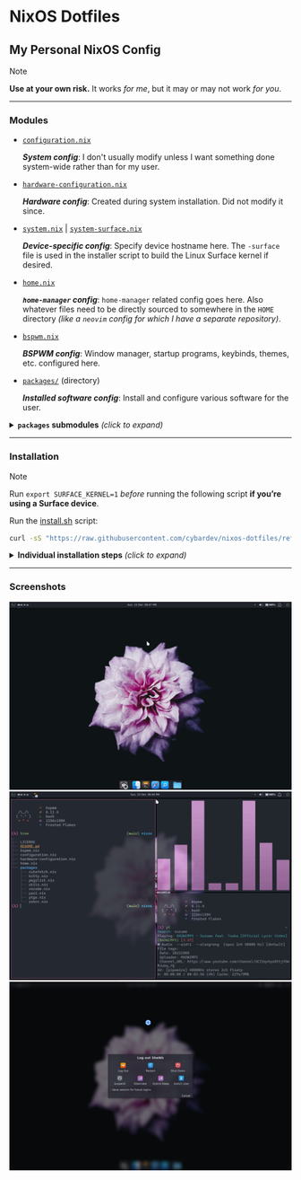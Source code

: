 # NixOS Dotfiles

## My Personal NixOS Config

> [!NOTE]
> **Use at your own risk.** It works _for me_, but it may or may not work _for you_.

---

### Modules
- [`configuration.nix`](./configuration.nix)

  _**System config**_: I don't usually modify unless I want something done system-wide rather than for my user.

- [`hardware-configuration.nix`](./hardware-configuration.nix)

  _**Hardware config**_: Created during system installation. Did not modify it since.

- [`system.nix`](./system.nix) | [`system-surface.nix`](./system-surface.nix)

  _**Device-specific config**_: Specify device hostname here. The `-surface` file is used in the installer script to build the Linux Surface kernel if desired.

- [`home.nix`](./home.nix)

  _**`home-manager` config**_: `home-manager` related config goes here. Also whatever files need to be directly sourced to somewhere in the `HOME` directory _(like a `neovim` config for which I have a separate repository)_.

- [`bspwm.nix`](./bspwm.nix)

  _**BSPWM config**_: Window manager, startup programs, keybinds, themes, etc. configured here.

- [`packages/`](./packages/) (directory)

  _**Installed software config**_: Install and configure various software for the user.

<details>

<summary><b><code>packages</code> submodules</b> <i>(click to expand)</i></summary>

- [`packages/pkgslist.nix`](./packages/pkgslist.nix)

  _**List of packages to install**_: Software to install that need no further configuration.

- [`packages/utils.nix`](./packages/utils.nix)

  _**Utility packages**_: Small utility programs that need _some_ configuration _(like Git, cava, etc.)_.

- [`packages/zshrc.nix`](./packages/zshrc.nix)

  _**Z-shell config**_: Declarative equivalent of a `.zshrc` file, in the Nix language.

- [`packages/kitty.nix`](./packages/kitty.nix)

  _**Kitty terminal config**_: Configure the Kitty terminal emulator in Nix.

- [`packages/vscode.nix`](./packages/vscode.nix)

  _**Visual Studio Code config**_: Configure VS Code text editor in Nix.

- [`packages/yazi.nix`](./packages/yazi.nix)

  _**Yazi (TUI file manager) config**_: Configure the yazi file manager in Nix.

- [`packages/ptpython.nix`](./packages/ptpython.nix)

  _**`ptpython` package**_: Custom Nix package for `ptpython` - a Python interpreter with various convenience features like inline documentation, syntax highlighting, modal editing, etc. Source: [prompt-toolkit/ptpython](https://github.com/prompt-toolkit/ptpython)

- [`packages/cutefetch.nix`](./packages/cutefetch.nix)

  _**`cutefetch` package**_: Custom Nix package for my `cutefetch` program - a minimalistic sysinfo fetch script featuring cute animals. Source: [cybardev/cutefetch](https://github.com/cybardev/cutefetch)

- [`packages/ytgo.nix`](./packages/ytgo.nix)

  _**`ytgo` package**_: Custom Nix package for my `ytgo` program - a terminal media player which I mainly use for background music while coding. Source: [cybardev/ytgo](https://github.com/cybardev/ytgo)

</details>

---

### Installation

> [!NOTE]
> Run `export SURFACE_KERNEL=1` _before_ running the following script **if you’re using a Surface device**.

Run the [install.sh](./install.sh) script:

```sh
curl -sS "https://raw.githubusercontent.com/cybardev/nixos-dotfiles/refs/heads/main/install.sh" | bash -e
```

<details>

<summary><b>Individual installation steps</b> <i>(click to expand)</i></summary>

1. Clone into `~/.config`
    ```sh
    git clone "https://github.com/cybardev/nixos-dotfiles.git" ~/.config/nixos
    ```

2. Make backup of current config
    ```sh
    sudo mv /etc/nixos /etc/nixos.bak
    ```

3. Soft-link to NixOS config directory
    ```sh
    sudo ln -s $HOME/.config/nixos /etc/nixos
    ```

4. Replace `hardware-configuration.nix` with one appropriate for your system
    ```sh
    mv ~/.config/nixos/hardware-configuration.nix ~/.config/nixos/hardware-configuration.nix.bak
    cp /etc/nixos.bak/hardware-configuration.nix ~/.config/nixos/
    ```

5. Add the `home-manager` channel
    ```sh
    sudo nix-channel --add "https://github.com/nix-community/home-manager/archive/release-24.11.tar.gz" home-manager
    ```

6. **[OPTIONAL]** Enable `linux-surface` kernel _(if you have a Surface device)_
    - _Add the `nixos-hardware` channel_:
      ```sh
      sudo nix-channel --add "https://github.com/NixOS/nixos-hardware/archive/b12e314726a4226298fe82776b4baeaa7bcf3dcd.tar.gz" nixos-hardware
      ```
    - _Use Surface-specific configuration file_:
      
      > Change the `system.nix` import to `system-surface.nix` in [`configuration.nix`](./configuration.nix)

7. Update added channel(s)
    ```sh
    sudo nix-channel --update
    ```

8. Rebuild system from new config
    ```sh
    sudo nixos-rebuild switch
    ```

</details>

---

### Screenshots

![NixOS Screenshot, showing desktop with flower background and XFCE panels](./images/screenshot_0.png "NixOS Screenshot 0")
![NixOS Screenshot, showing 3 windows of Kitty terminal in BSPWM](./images/screenshot_1.png "NixOS Screenshot 1")
![NixOS Screenshot, showing logoff dialog](./images/screenshot_2.png "NixOS Screenshot 2")

